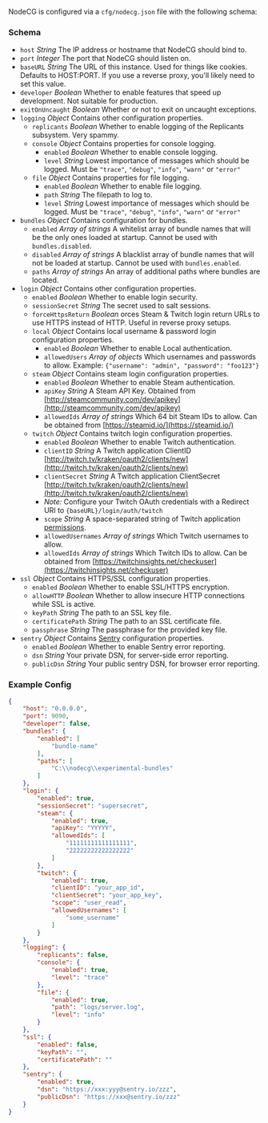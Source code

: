 NodeCG is configured via a `cfg/nodecg.json` file with the following schema:

### Schema
- `host` _String_ The IP address or hostname that NodeCG should bind to.
- `port` _Integer_ The port that NodeCG should listen on.
- `baseURL` _String_ The URL of this instance. Used for things like cookies. Defaults to HOST:PORT. If you use a reverse proxy, you\'ll likely need to set this value.
- `developer` _Boolean_ Whether to enable features that speed up development. Not suitable for production.
- `exitOnUncaught` _Boolean_ Whether or not to exit on uncaught exceptions.
- `logging` _Object_ Contains other configuration properties.
  - `replicants` _Boolean_ Whether to enable logging of the Replicants subsystem. Very spammy.
  - `console` _Object_ Contains properties for console logging.
    - `enabled` _Boolean_ Whether to enable console logging.
    - `level` _String_ Lowest importance of messages which should be logged. Must be `"trace"`, `"debug"`, `"info"`, `"warn"` or `"error"`
  - `file` _Object_ Contains properties for file logging.
    - `enabled` _Boolean_ Whether to enable file logging.
    - `path` _String_ The filepath to log to.
    - `level` _String_ Lowest importance of messages which should be logged. Must be `"trace"`, `"debug"`, `"info"`, `"warn"` or `"error"`
- `bundles` _Object_ Contains configuration for bundles.
  - `enabled` _Array of strings_ A whitelist array of bundle names that will be the only ones loaded at startup. Cannot be used with `bundles.disabled`.
  - `disabled` _Array of strings_ A blacklist array of bundle names that will not be loaded at startup. Cannot be used with `bundles.enabled`.
  - `paths` _Array of strings_ An array of additional paths where bundles are located.
- `login` _Object_ Contains other configuration properties.
  - `enabled` _Boolean_ Whether to enable login security.
  - `sessionSecret` _String_ The secret used to salt sessions.
  - `forceHttpsReturn` _Boolean_ orces Steam & Twitch login return URLs to use HTTPS instead of HTTP. Useful in reverse proxy setups.
  - `local` _Object_ Contains local username & password login configuration properties.
    - `enabled` _Boolean_ Whether to enable Local authentication.
    - `allowedUsers` _Array of objects_ Which usernames and passwords to allow. Example: `{"username": "admin", "password": "foo123"}`
  - `steam` _Object_ Contains steam login configuration properties.
    - `enabled` _Boolean_ Whether to enable Steam authentication.
    - `apiKey` _String_ A Steam API Key. Obtained from [http://steamcommunity.com/dev/apikey](http://steamcommunity.com/dev/apikey)
    - `allowedIds` _Array of strings_ Which 64 bit Steam IDs to allow. Can be obtained from [https://steamid.io/](https://steamid.io/)
  - `twitch` _Object_ Contains twitch login configuration properties.
    - `enabled` _Boolean_ Whether to enable Twitch authentication.
    - `clientID` _String_ A Twitch application ClientID [http://twitch.tv/kraken/oauth2/clients/new](http://twitch.tv/kraken/oauth2/clients/new)
    - `clientSecret` _String_ A Twitch application ClientSecret [http://twitch.tv/kraken/oauth2/clients/new](http://twitch.tv/kraken/oauth2/clients/new)
    - _Note:_ Configure your Twitch OAuth credentials with a Redirect URI to `{baseURL}/login/auth/twitch`
    - `scope` _String_ A space-separated string of Twitch application [permissions](https://dev.twitch.tv/docs/authentication/#scopes).
    - `allowedUsernames` _Array of strings_ Which Twitch usernames to allow.
    - `allowedIds` _Array of strings_ Which Twitch IDs to allow. Can be obtained from [https://twitchinsights.net/checkuser](https://twitchinsights.net/checkuser)
- `ssl` _Object_ Contains HTTPS/SSL configuration properties.
    - `enabled` _Boolean_ Whether to enable SSL/HTTPS encryption.
    - `allowHTTP` _Boolean_ Whether to allow insecure HTTP connections while SSL is active.
    - `keyPath` _String_ The path to an SSL key file.
    - `certificatePath` _String_ The path to an SSL certificate file.
    - `passphrase` _String_ The passphrase for the provided key file.
- `sentry` _Object_ Contains [Sentry](https://sentry.io/support-class/) configuration properties.
	- `enabled` _Boolean_ Whether to enable Sentry error reporting.
	- `dsn` _String_ Your private DSN, for server-side error reporting.
	- `publicDsn` _String_ Your public sentry DSN, for browser error reporting.

### Example Config
```json
{
    "host": "0.0.0.0",
    "port": 9090,
    "developer": false,
    "bundles": {
        "enabled": [
            "bundle-name"
        ],
        "paths": [
            "C:\\nodecg\\experimental-bundles"
        ]
    },
    "login": {
        "enabled": true,
        "sessionSecret": "supersecret",
        "steam": {
            "enabled": true,
            "apiKey": "YYYYY",
            "allowedIds": [
                "11111111111111111",
                "22222222222222222"
            ]
        },
        "twitch": {
            "enabled": true,
            "clientID": "your_app_id",
            "clientSecret": "your_app_key",
            "scope": "user_read",
            "allowedUsernames": [
                "some_username"
            ]
        }
    },
    "logging": {
        "replicants": false,
        "console": {
            "enabled": true,
            "level": "trace"
        },
        "file": {
            "enabled": true,
            "path": "logs/server.log",
            "level": "info"
        }
    },
    "ssl": {
        "enabled": false,
        "keyPath": "",
        "certificatePath": ""
    },
    "sentry": {
        "enabled": true,
        "dsn": "https://xxx:yyy@sentry.io/zzz",
        "publicDsn": "https://xxx@sentry.io/zzz"
    }
}
```
